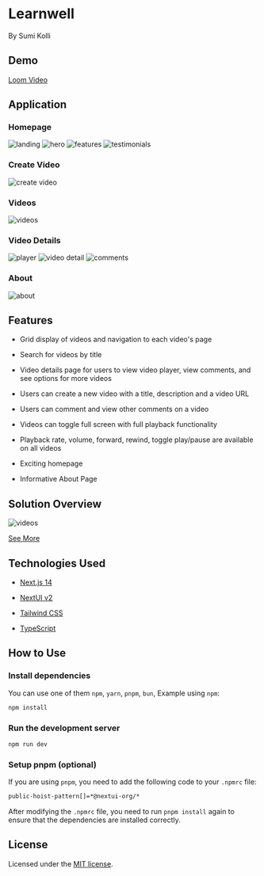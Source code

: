 # Learnwell

By Sumi Kolli

## Demo
[Loom Video](https://www.loom.com/share/341eee0d6df3478da9e11398b38669a3?sid=cff2f67b-f577-42bf-88f3-eb947fba0ee3)

## Application

### Homepage

![landing](https://github.com/sgkolli535/scopelabs_learnwell/blob/main/learnwell/landing.png?raw=true)
![hero](https://github.com/sgkolli535/scopelabs_learnwell/blob/main/learnwell/hero.png?raw=true)
![features](https://github.com/sgkolli535/scopelabs_learnwell/blob/main/learnwell/features.png?raw=true)
![testimonials](https://github.com/sgkolli535/scopelabs_learnwell/blob/main/learnwell/testimonials.png?raw=true)

### Create Video

![create video](https://github.com/sgkolli535/scopelabs_learnwell/blob/main/learnwell/createvideo.png?raw=true)

### Videos

![videos](https://github.com/sgkolli535/scopelabs_learnwell/blob/main/learnwell/videos.png?raw=true)

### Video Details

![player](https://github.com/sgkolli535/scopelabs_learnwell/blob/main/learnwell/player.png?raw=true)
![video detail](https://github.com/sgkolli535/scopelabs_learnwell/blob/main/learnwell/videodetail2.png?raw=true)
![comments](https://github.com/sgkolli535/scopelabs_learnwell/blob/main/learnwell/comments.png?raw=true)

### About

![about](https://github.com/sgkolli535/scopelabs_learnwell/blob/main/learnwell/about.png?raw=true)

## Features

- Grid display of videos and navigation to each video's page

- Search for videos by title

- Video details page for users to view video player, view comments, and see options for more videos

- Users can create a new video with a title, description and a video URL

- Users can comment and view other comments on a video

- Videos can toggle full screen with full playback functionality

- Playback rate, volume, forward, rewind, toggle play/pause are available on all videos

- Exciting homepage

- Informative About Page

## Solution Overview

![videos](https://github.com/sgkolli535/scopelabs_learnwell/blob/main/learnwell/solution.png?raw=true)

[See More](https://www.figma.com/board/O2xbo6MxoeWFopDFeq6yAO/Solutions-Overview?node-id=0-1&t=jPMCGPNLRucQeSDH-1)

## Technologies Used

- [Next.js 14](https://nextjs.org/docs/getting-started)

- [NextUI v2](https://nextui.org/)

- [Tailwind CSS](https://tailwindcss.com/)

- [TypeScript](https://www.typescriptlang.org/)

## How to Use

### Install dependencies

You can use one of them `npm`, `yarn`, `pnpm`, `bun`, Example using `npm`:

```bash
npm install
```

### Run the development server

```bash
npm run dev
```

### Setup pnpm (optional)

If you are using `pnpm`, you need to add the following code to your `.npmrc` file:

```bash
public-hoist-pattern[]=*@nextui-org/*
```

After modifying the `.npmrc` file, you need to run `pnpm install` again to ensure that the dependencies are installed correctly.

## License

Licensed under the [MIT license](https://github.com/nextui-org/next-app-template/blob/main/LICENSE).
